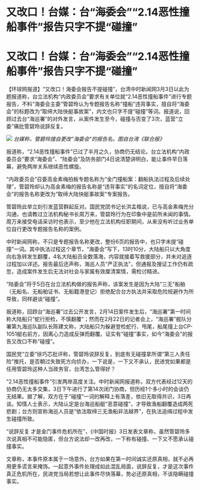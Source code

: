 # 又改口！台媒：台“海委会”“2.14恶性撞船事件”报告只字不提“碰撞”

# 又改口！台媒：台“海委会”“2.14恶性撞船事件”报告只字不提“碰撞”

【环球网报道】“又改口！海委会报告不提碰撞”，台湾中时新闻网3月3日以此为题报道称，台立法机构“内政委员会”要求有关单位就“2.14恶性撞船事件”进行专题报告，不料“海委会主委”管碧玲认为专题报告名称“撞船”违背事实，擅自将“海委会”的标题改为“取缔大陆快艇事故案”，内文也只字不提“碰撞”等词。报道说，回顾过去台“海巡署”的对外发言，从案件发生至今，碰撞与否变了3次，蓝营“立委”痛批管碧玲说辞反复。

![](https://inews.gtimg.com/om_bt/ONQ7MGv4A4i6OB5ZA5p26t0YwpFaOzjBjeZHRmhhWS_JEAA/1000)
_台媒称，管碧玲擅自更改“海委会”的报告名。图自台湾《联合报》_

报道称，“2.14恶性撞船事件”已过了半月之久，协商仍无结论。台立法机构“内政委员会”要求“海委会”、“陆委会”及防务部门4日说清楚讲明白，能让事件早日落幕，避免两岸关系继续恶性螺旋。

“内政委员会”召委高金素梅拍板专题名称为“金门撞船案：翻船执法过程及后续处理”，管碧玲却认为高金素梅的报告名称是“违背事实”的名词定位，擅自将“海委会”的报告名称更改为“取缔大陆快艇事故案”专案报告。

管碧玲此举立刻引发蓝营群起反对。国民党团书记长洪孟楷说，已与高金素梅充分沟通，也请教过立法机构秘书长周万来，管碧玲行为在印象中是前所未闻的事情。周万来接受电话采访时也表示，至少他在立法机构任职期间，从来没有听过业务单位自行更改专题报告名称的案例。

中时新闻网称，不只是专题报告名称更改，整份6页的报告中，也只字未提“碰撞”一词。其中执法过程这个章节，“海委会”写下，13时10分，大陆船只以大角度向右急转发生翻覆，4名大陆船员全数落海，内容就接着写救援部分，并未对追逐过程加以详述。报告最后还声称，海巡人员“严正执法”，但通报及搜证工作仍有疏忽，造成案件发生后无法对社会与家属有效厘清案情，需检讨精进。

“陆委会”将于5日在台立法机构做的报告声称，该案发生是因为大陆“三无”船舶（无船名、无船舶证书、无船籍港登记）拒绝配合台方执法并采取危险规避作为所导致，同样避谈“碰撞”。

报道称，回顾台“海巡署”过去公开发言，2月14日案件发生后，“海巡署”第一时间称大陆船只“蛇行拒检，不慎翻覆”；然而在2月22日的记者会上，“海巡署”舰队分署第九海巡队副队长陈建文称，大陆船只为躲避登检蛇行、甩尾，船尾撞上台CP-1051艇右前方，因离心力造成反弹而翻覆。证实有“碰撞”事实，如今“海委会”的报告又改口不称“碰撞”。

国民党“立委”徐巧芯批评称，管碧玲说辞反复，到底有无碰撞拿所谓“第三人责任险”推托，是否朝过失致死方向侦办，一下说是，一下又不承认，民进党如果都是任用管碧玲这种人当政务官，台湾怎么管得好？

“2.14恶性撞船事件”引发两岸高度关注。中时新闻网报道称，双方代表经过12天的协商仍无太多交集，3日下午进行了第14次闭门协商，但历经1个多小时的会谈仍无结果。据了解，双方在于“碰撞”一词的解释上有落差，依旧无取得共识，3日再谈。知情人士表示，大陆认定是台海巡船艇“恶意碰撞”，才导致渔船翻覆造成两死悲剧；台方则宣称海巡人员是“依法取缔三无渔船非法越界”，在执法追缉过程中发生碰撞所致。

“说辞反复 才是金门事件危机所在”，《中国时报》3日发表文章称，虽然管碧玲多次说真相不可能隐匿，但台方说法却一改再改，一下称有碰撞、一下又不愿承认碰撞事实。

文章称，本事件原本属于一场意外，台方如果在第一时间诚实还原真相，就不必再用更多谎言来掩饰。一起意外事件处理成如此混乱局面，说辞反复，才是这次事件真正危机所在，民进党当局若想让此事件尽快落幕，势必还原真相，不该隐瞒碰撞事实。

